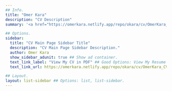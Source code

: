 ```yaml
---
## Info.
title: "Omer Kara"
description: "CV Description"
summary: '<a href="https://omerkara.netlify.app/repo/okara/cv/OmerKara_CV.pdf" target="_blank" rel="noopener">View my CV in PDF &nbsp; <i class="fas fa-file-pdf"></i></a>'

## Options.
sidebar:
  title: "CV Main Page Sidebar Title"
  description: "CV Main Page Sidebar Description."
  author: Omer Kara
  show_sidebar_adunit: true ## Show ad container.
  text_link_label: "View My CV in PDF" ## Good Options: View My Resume in PDF.
  text_link_url: https://omerkara.netlify.app/repo/okara/cv/OmerKara_CV.pdf ## Good Options: None yet.

## Layout.
layout: list-sidebar ## Options: list, list-sidebar.
---
```

